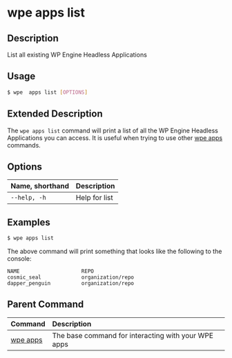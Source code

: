 # wpe apps list

## Description
List all existing WP Engine Headless Applications

## Usage

```bash
$ wpe  apps list [OPTIONS]
```

## Extended Description

The `wpe apps list` command will print a list of all the WP Engine Headless Applications you can access. It is useful when trying to use other [wpe apps](/reference/cli/wpe//apps) commands.

## Options

| Name, shorthand | Description   |
|:----------------|:--------------|
| `--help, -h`    | Help for list |

## Examples

```bash
$ wpe apps list
```

The above command will print something that looks like the following to the console:

```text
NAME                    REPO
cosmic_seal             organization/repo
dapper_penguin          organization/repo
```

## Parent Command
| Command                                         | Description                                         |
|:------------------------------------------------|:----------------------------------------------------|
| [wpe apps](/reference/cli/wpe/main/apps) | The base command for interacting with your WPE apps |
